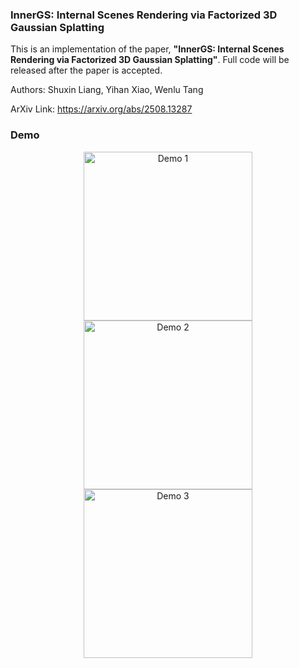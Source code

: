 ### **InnerGS: Internal Scenes Rendering via Factorized 3D Gaussian Splatting**

This is an implementation of the paper, **"InnerGS: Internal Scenes Rendering via Factorized 3D Gaussian Splatting"**. Full code will be released after the paper is accepted.

Authors: Shuxin Liang, Yihan Xiao, Wenlu Tang

ArXiv Link: https://arxiv.org/abs/2508.13287

### Demo

<div align="center">
  <img src="asset/demo1.gif" width="270" alt="Demo 1">
  <img src="asset/demo2.gif" width="270" alt="Demo 2">
  <img src="asset/demo3.gif" width="270" alt="Demo 3">
</div>
